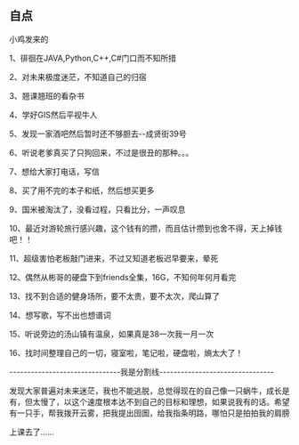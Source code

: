 ## 自点 ##

小鸡发来的

1、徘徊在JAVA,Python,C++,C#门口而不知所措

2、对未来极度迷茫，不知道自己的归宿

3、翘课翘班的看杂书

4、学好GIS然后平视牛人

5、发现一家酒吧然后暂时还不够胆去--成贤街39号

6、听说老爹真买了只狗回来，不过是很丑的那种。。。

7、想给大家打电话，写信

8、买了用不完的本子和纸，然后想买更多

9、国米被淘汰了，没看过程，只看比分，一声叹息

10、最近对游轮旅行感兴趣，这个钱有的攒，而且估计攒到也舍不得，天上掉钱吧！！

11、超级害怕老板敲门进来，不过又知道老板迟早要来，晕死

12、偶然从彬哥的硬盘下到friends全集，16G，不知何年何月看完

13、找不到合适的健身场所，要不太贵，要不太次，爬山算了

14、想写歌，写不出也想谱词

15、听说旁边的汤山镇有温泉，如果真是38一次我一月一次

16、找时间整理自己的一切，寝室啦，笔记啦，硬盘啦，熵太大了！

 


-------------------------------我是分割线--------------------------------

 

发现大家普遍对未来迷茫，我也不能逃脱，总觉得现在的自己像一只蜗牛，成长是有，但太慢了，以这个速度根本达不到自己的目标和理想，如果说我有的话。希望有一只手，帮我拨开云雾，把我提出囹圄，给我指条明路，哪怕只是拍拍我的肩膀

 

上课去了……